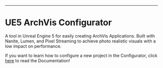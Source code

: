 ***

<h1>UE5 ArchVis Configurator</h1>

A tool in Unreal Engine 5 for easily creating ArchVis Applications. Built with Nanite, Lumen, and Pixel Streaming to achieve photo realistic visuals with a low impact on performance.

<p>If you want to learn how to configure a new project in the Configurator, click <a href=".\Documentation\Documentation.md">here</a> to read the Documentation!
